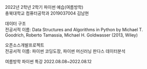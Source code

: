 2022년 2학년 2학기 파이썬 예습(여름방학)    
충북대학교 컴퓨터공학과 2019037004 김남현

데이터 구조                    
전공서적 이름: Data Structures and Algorithms in Python by Michael T. Goodrich, Roberto Tamassia, Michael H. Goldwasser (2013, Wiley)

오픈소스개발프로젝트                      
전공서적 이름: 파이썬 코딩도장, 파이썬 머신러닝 판다스 데이터분석

여름방학 파이썬 특강
2022.08.08~2022.08.12
